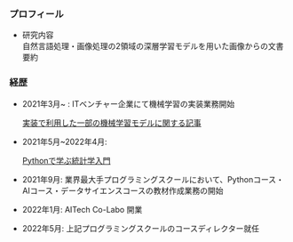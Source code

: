### プロフィール

- 研究内容
\
自然言語処理・画像処理の2領域の深層学習モデルを用いた画像からの文書要約
  

### 経歴
- 2021年3月~ : ITベンチャー企業にて機械学習の実装業務開始

  [実装で利用した一部の機械学習モデルに関する記事](https://qiita.com/sora-otsuka/items/83ea976236a82f6c6645)

- 2021年5月~2022年4月: 

  [Pythonで学ぶ統計学入門](https://math-coding.connpass.com/event/208344/)

- 2021年9月: 業界最大手プログラミングスクールにおいて、Pythonコース・AIコース・データサイエンスコースの教材作成業務の開始

- 2022年1月: AITech Co-Labo 開業

- 2022年5月: 上記プログラミングスクールのコースディレクター就任

<!---
sora-1026/sora-1026 is a ✨ special ✨ repository because its `README.md` (this file) appears on your GitHub profile.
You can click the Preview link to take a look at your changes.
--->
